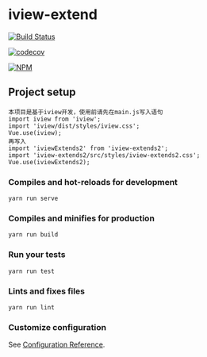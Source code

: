 # iview-extend
[![Build Status](https://travis-ci.org/legend1992/iview-extend.svg?branch=master)](https://travis-ci.org/legend1992/iview-extend)

[![codecov](https://codecov.io/gh/legend1992/iview-extend/branch/master/graph/badge.svg)](https://codecov.io/gh/legend1992/iview-extend)

[![NPM](https://nodei.co/npm/iview-extends2.png?compact=true)](https://npmjs.org/package/iview-extends2)
## Project setup
```
本项目是基于iview开发，使用前请先在main.js写入语句
import iview from 'iview';
import 'iview/dist/styles/iview.css';
Vue.use(iview);
再写入
import 'iviewExtends2' from 'iview-extends2';
import 'iview-extends2/src/styles/iview-extends2.css';
Vue.use(iviewExtends2);
```

### Compiles and hot-reloads for development
```
yarn run serve
```

### Compiles and minifies for production
```
yarn run build
```

### Run your tests
```
yarn run test
```

### Lints and fixes files
```
yarn run lint
```

### Customize configuration
See [Configuration Reference](https://cli.vuejs.org/config/).
